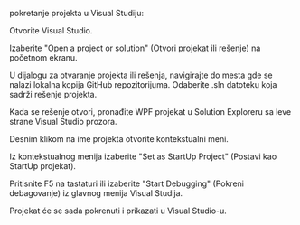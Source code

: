 pokretanje projekta u Visual Studiju:

Otvorite Visual Studio.

Izaberite "Open a project or solution" (Otvori projekat ili rešenje) na početnom ekranu.

U dijalogu za otvaranje projekta ili rešenja, navigirajte do mesta gde se nalazi lokalna kopija GitHub repozitorijuma. Odaberite .sln datoteku koja sadrži rešenje projekta.

Kada se rešenje otvori, pronađite WPF projekat u Solution Exploreru sa leve strane Visual Studio prozora.

Desnim klikom na ime projekta otvorite kontekstualni meni.

Iz kontekstualnog menija izaberite "Set as StartUp Project" (Postavi kao StartUp projekat).

Pritisnite F5 na tastaturi ili izaberite "Start Debugging" (Pokreni debagovanje) iz glavnog menija Visual Studija.

Projekat će se sada pokrenuti i prikazati u Visual Studio-u.
